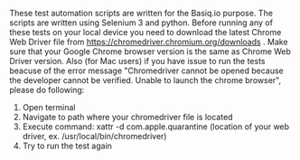 These test automation scripts are written for the Basiq.io purpose. The scripts are written using Selenium 3 and python.
Before running any of these tests on your local device you need to download the latest Chrome Web Driver file from https://chromedriver.chromium.org/downloads . Make sure that your Google Chrome browser version is the same as Chrome Web Driver version.
Also (for Mac users) if you have issue to run the tests beacuse of the error message "Chromedriver cannot be opened because the developer cannot be verified. Unable to launch the chrome browser", please do following:
1) Open terminal
2) Navigate to path where your chromedriver file is located
3) Execute command: xattr -d com.apple.quarantine (location of your web driver, ex. /usr/local/bin/chromedriver)
4) Try to run the test again
